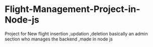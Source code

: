 # Flight-Management-Project-in-Node-js
Project for New flight insertion ,updation ,deletion basically an admin section who manages the backend ,made in node js
